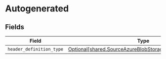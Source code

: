 # Autogenerated


## Fields

| Field                                                                                                                            | Type                                                                                                                             | Required                                                                                                                         | Description                                                                                                                      |
| -------------------------------------------------------------------------------------------------------------------------------- | -------------------------------------------------------------------------------------------------------------------------------- | -------------------------------------------------------------------------------------------------------------------------------- | -------------------------------------------------------------------------------------------------------------------------------- |
| `header_definition_type`                                                                                                         | [Optional[shared.SourceAzureBlobStorageHeaderDefinitionType]](../../models/shared/sourceazureblobstorageheaderdefinitiontype.md) | :heavy_minus_sign:                                                                                                               | N/A                                                                                                                              |